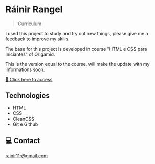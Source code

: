 # Ráinir Rangel

> Curriculum

I used this project to study and try out new things, please give me a feedback to improve my skills.

The base for this project is developed in course "HTML e CSS para Iniciantes" of Origamid.

This is the version equal to the course, will make the update with my informations soon.

[🔗 Click here to access](https://rainirrangel.github.io/)

## Technologies

- HTML
- CSS
- CleanCSS
- Git e Github

## 💻 Contact

rainir11r@gmail.com
